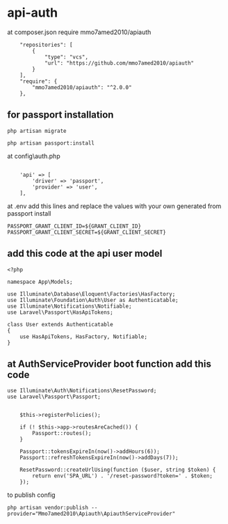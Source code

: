 # api-auth
at composer.json require mmo7amed2010/apiauth
```
    "repositories": [
        {
            "type": "vcs",
            "url": "https://github.com/mmo7amed2010/apiauth"
        }
    ],
    "require": {
        "mmo7amed2010/apiauth": "^2.0.0"
    },
```
## for passport installation 
```
php artisan migrate
```
```
php artisan passport:install
```

at config\auth.php 
```

    'api' => [
        'driver' => 'passport',
        'provider' => 'user',
    ],
```

at .env add this lines and replace the values with your own generated from passport install

```
PASSPORT_GRANT_CLIENT_ID=${GRANT_CLIENT_ID}
PASSPORT_GRANT_CLIENT_SECRET=${GRANT_CLIENT_SECRET}
```



## add this code at the api user model
```
<?php
 
namespace App\Models;
 
use Illuminate\Database\Eloquent\Factories\HasFactory;
use Illuminate\Foundation\Auth\User as Authenticatable;
use Illuminate\Notifications\Notifiable;
use Laravel\Passport\HasApiTokens;
 
class User extends Authenticatable
{
    use HasApiTokens, HasFactory, Notifiable;
}
```
## at AuthServiceProvider boot function add this code

```
use Illuminate\Auth\Notifications\ResetPassword;
use Laravel\Passport\Passport;
```

```

    $this->registerPolicies();
    
    if (! $this->app->routesAreCached()) {
        Passport::routes();
    }

    Passport::tokensExpireIn(now()->addHours(6));
    Passport::refreshTokensExpireIn(now()->addDays(7));

    ResetPassword::createUrlUsing(function ($user, string $token) {
        return env('SPA_URL') . '/reset-password?token=' . $token;
    });
```

to publish config

```
php artisan vendor:publish --provider="Mmo7amed2010\Apiauth\ApiauthServiceProvider"  
```
